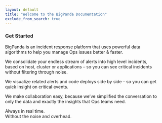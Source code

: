 ```yaml
---
layout: default
title: "Welcome to the BigPanda Documentation"
exclude_from_search: true
---
```


### Get Started

BigPanda is an incident response platform that uses powerful data algorithms to help you manage Ops issues better & faster. 

We consolidate your endless stream of alerts into high level incidents, based on host, cluster or applications – so you can see critical incidents without filtering through noise.

We visualize related alerts and code deploys side by side – so you can get quick insight on critical events.

We make collaboration easy, because we’ve simplified the conversation to only the data and exactly the insights that Ops teams need.

Always in real time.  
Without the noise and overhead. 
